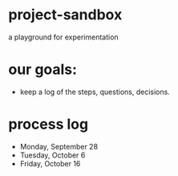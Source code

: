 # project-sandbox
a playground for experimentation

# our goals:
- keep a log of the steps, questions, decisions.


# process log

- Monday, September 28
- Tuesday, October 6
- Friday, October 16
